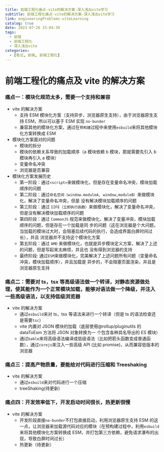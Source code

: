 ```yaml
---
title: 前端工程化痛点-vite的解决方案-深入浅出vite学习
subtitle: 前端工程化痛点-vite的解决方案-深入浅出vite学习
link: engineeringProblems-viteLearning
catalog: true
date: 2023-07-26 15:04:39
tags:
  - 前端
  - 前端工程化
  - 深入浅出vite
categories:
  - [笔记, 前端, 前端工程化]
---
```


# 前端工程化的痛点及 vite 的解决方案

### 痛点一：模块化规范太多，需要一个支持和兼容

- vite 的解决方案
  - 支持 ESM 模块化方案（支持异步，浏览器原生支持），由于浏览器原生支持 ESM，所以可以基于 ESM 实现 `no-bunder`
  - 兼容其他的模块化方案，通过在`预构建`过程中来使用`esbuild`来将其他模块化方案转换成 ESM
- 模块化方案面对的问题
  - 模块的拆分
  - 模块的依赖关系导致的加载顺序（a 模块依赖 b 模块，那就需要先引入 b 模块再引入 a 模块）
  - 变量命名冲突
  - 浏览器是否兼容
- 模块化方案发展历史
  - 第一阶段：通过`<script>`来做模块化，但是存在变量命名冲突，模块加载顺序的问题
  - 第二阶段：通过`命名空间（window.moduleA, window,moduleB）`来做模块化，解决了变量命名冲突，但是 没有解决模块加载顺序的问题
  - 第三阶段：通过 `IIFE（立即执行函数）`来做模块化，解决了变量命名冲突，但是没有解决模块加载顺序的问题
  - 第四阶段：通过 `CommonJS` 规范来做模块化，解决了变量冲突，模块加载顺序的问题，但是存在一个加载是同 步的问题（这在浏览器是个大问题，当加载的模块过大时，会阻塞后续代码的执行，会造成界面白屏时间过长），并且 浏览器并不支持这个模块化方案
  - 第五阶段：通过 `AMD` 来做模块化，也就是异步模块定义方案，解决了上述的问题，但是写起来太麻烦，并且也 没有得到浏览器的支持
  - 最终阶段: 通过`ESM`来做模块化，完美解决了上述问题所有问题（变量命名冲突，模块加载顺序），并且加载是 异步的，不会阻塞页面渲染，并且是浏览器原生支持

### 痛点二：需要对 ts，tsx 等高级语法做一个转译，对静态资源做处理，使其能作为一个正常模块加载，能够对语法做一个降级，并注入一些高级语法，以支持低级浏览器

- vite 的解决方案
  - 通过`esbuild`来对 ts，tsx 等语法来进行一个转译（但是 ts 的语法检查还是需要`tsc`）
  - vite 内置对 JSON 模块的加载（底层使用@rollup/pluginutils 的 dataToEsm 方法将 JSON 对象转换为一 个包含各种具名导出的 ES 模块）
  - 通过`bable`来将高级语法编译成低级语法（比如把箭头函数变成普通函数），通过`corejs`来注入一些高级 API (比如 promise)，从而兼容低版本的浏览器

### 痛点三：提高产物质量，要能给对代码进行压缩和 Treeshaking

- vite 的解决方案
  - 通过`esbuild`来对代码进行一个压缩
  - treeShaking(待更新)

### 痛点四：开发效率低下，开发启动时间很长，热更新很慢

- vite 的解决方案
  - 开发阶段直接`no-bunder`不打包直接启动，利用浏览器原生支持 ESM 的这一点，让浏览器来加载源代码对应的模块（在预构建过程中，利用`esbuild`来将其他模块化方案转换成 ESM，并打包第三方依赖，避免请求瀑布的出现，导致白屏时间过长）
  - 热更新（待更新）
